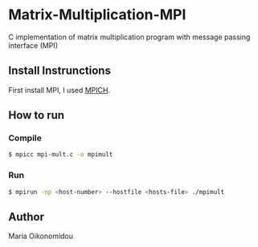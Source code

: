 # Matrix-Multiplication-MPI
C implementation of matrix multiplication program with message passing interface (MPI)

## Install Instrunctions
First install MPI, I used [MPICH](https://www.mpich.org/).

## How to run

### Compile
```bash
$ mpicc mpi-mult.c -o mpimult
```
### Run
```bash
$ mpirun -np <host-number> --hostfile <hosts-file> ./mpimult
```


## Author
Maria Oikonomidou 
